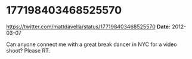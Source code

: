# 177198403468525570
https://twitter.com/mattdavella/status/177198403468525570
**Date:** 2012-03-07

Can anyone connect me with a great break dancer in NYC for a video shoot? Please RT.
